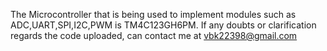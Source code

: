 The Microcontroller that is being used to implement modules such as ADC,UART,SPI,I2C,PWM is TM4C123GH6PM. 
If any doubts or clarification regards the code uploaded, can contact me at vbk22398@gmail.com
